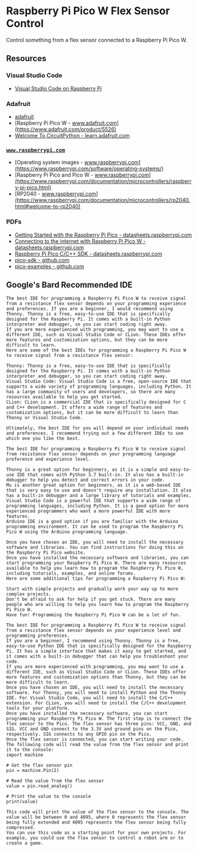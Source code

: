 # Raspberry Pi Pico W Flex Sensor Control

Control something from a flex sensor connected to a Raspberry Pi Pico W.

## Resources

### Visual Studio Code

* [Visual Studio Code on Raspberry Pi](https://code.visualstudio.com/docs/setup/raspberry-pi)

### Adafruit

* [adafruit](https://www.adafruit.com/)
* [Raspberry Pi Pico W - www.adafruit.com](https://www.adafruit.com/product/5526)
* [Welcome To CircuitPython - learn.adafruit.com](https://learn.adafruit.com/welcome-to-circuitpython)

### [`www.raspberrypi.com`](https://www.raspberrypi.com/)

* [Operating system images - www.raspberrypi.com](https://www.raspberrypi.com/software/operating-systems/)
* [Raspberry Pi Pico and Pico W - www.raspberrypi.com](https://www.raspberrypi.com/documentation/microcontrollers/raspberry-pi-pico.html)
* [RP2040 - www.raspberrypi.com](https://www.raspberrypi.com/documentation/microcontrollers/rp2040.html#welcome-to-rp2040)

### PDFs

* [Getting Started with the Raspberry Pi Pico - datasheets.raspberrypi.com](https://datasheets.raspberrypi.com/pico/getting-started-with-pico.pdf)
* [Connecting to the internet with Raspberry Pi Pico W - datasheets.raspberrypi.com](https://datasheets.raspberrypi.com/picow/connecting-to-the-internet-with-pico-w.pdf)
* [Raspberry Pi Pico C/C++ SDK - datasheets.raspberrypi.com](datasheets.raspberrypi.com/pico/raspberry-pi-pico-c-sdk.pdf)
* [pico-sdk - github.com](https://github.com/raspberrypi/pico-sdk)
* [pico-examples - github.com](https://github.com/raspberrypi/pico-examples)

## Google's Bard Recommended IDE

```text
The best IDE for programming a Raspberry Pi Pico W to receive signal from a resistance flex sensor depends on your programming experience and preferences. If you are a beginner, I would recommend using Thonny. Thonny is a free, easy-to-use IDE that is specifically designed for the Raspberry Pi. It comes with a built-in Python interpreter and debugger, so you can start coding right away.
If you are more experienced with programming, you may want to use a different IDE, such as Visual Studio Code or CLion. These IDEs offer more features and customization options, but they can be more difficult to learn.
Here are some of the best IDEs for programming a Raspberry Pi Pico W to receive signal from a resistance flex sensor:

Thonny: Thonny is a free, easy-to-use IDE that is specifically designed for the Raspberry Pi. It comes with a built-in Python interpreter and debugger, so you can start coding right away.
Visual Studio Code: Visual Studio Code is a free, open-source IDE that supports a wide variety of programming languages, including Python. It has a large community of users and developers, so there are many resources available to help you get started.
CLion: CLion is a commercial IDE that is specifically designed for C and C++ development. It offers a wide range of features and customization options, but it can be more difficult to learn than Thonny or Visual Studio Code.

Ultimately, the best IDE for you will depend on your individual needs and preferences. I recommend trying out a few different IDEs to see which one you like the best.
```

```text
The best IDE for programming a Raspberry Pi Pico W to receive signal from resistance flex sensor depends on your programming language preference and experience level.

Thonny is a great option for beginners, as it is a simple and easy-to-use IDE that comes with Python 3.7 built-in. It also has a built-in debugger to help you detect and correct errors in your code.
Mu is another great option for beginners, as it is a web-based IDE that is very easy to use and doesn't require any installation. It also has a built-in debugger and a large library of tutorials and examples.
Visual Studio Code is a powerful IDE that supports a wide range of programming languages, including Python. It is a good option for more experienced programmers who want a more powerful IDE with more features.
Arduino IDE is a good option if you are familiar with the Arduino programming environment. It can be used to program the Raspberry Pi Pico W using the Arduino programming language.

Once you have chosen an IDE, you will need to install the necessary software and libraries. You can find instructions for doing this on the Raspberry Pi Pico website.
Once you have installed the necessary software and libraries, you can start programming your Raspberry Pi Pico W. There are many resources available to help you learn how to program the Raspberry Pi Pico W, including tutorials, examples, and online forums.
Here are some additional tips for programming a Raspberry Pi Pico W:

Start with simple projects and gradually work your way up to more complex projects.
Don't be afraid to ask for help if you get stuck. There are many people who are willing to help you learn how to program the Raspberry Pi Pico W.
Have fun! Programming the Raspberry Pi Pico W can be a lot of fun.
```

```text
The best IDE for programming a Raspberry Pi Pico W to receive signal from a resistance flex sensor depends on your experience level and programming preferences.
If you are a beginner, I recommend using Thonny. Thonny is a free, easy-to-use Python IDE that is specifically designed for the Raspberry Pi. It has a simple interface that makes it easy to get started, and it comes with a built-in debugger that can help you troubleshoot your code.
If you are more experienced with programming, you may want to use a different IDE, such as Visual Studio Code or CLion. These IDEs offer more features and customization options than Thonny, but they can be more difficult to learn.
Once you have chosen an IDE, you will need to install the necessary software. For Thonny, you will need to install Python and the Thonny IDE. For Visual Studio Code, you will need to install the C/C++ extension. For CLion, you will need to install the C/C++ development tools for your platform.
Once you have installed the necessary software, you can start programming your Raspberry Pi Pico W. The first step is to connect the flex sensor to the Pico. The flex sensor has three pins: VCC, GND, and SIG. VCC and GND connect to the 3.3V and ground pins on the Pico, respectively. SIG connects to any GPIO pin on the Pico.
Once the flex sensor is connected, you can start writing your code. The following code will read the value from the flex sensor and print it to the console:
import machine

# Get the flex sensor pin
pin = machine.Pin(2)

# Read the value from the flex sensor
value = pin.read_analog()

# Print the value to the console
print(value)

This code will print the value of the flex sensor to the console. The value will be between 0 and 4095, where 0 represents the flex sensor being fully extended and 4095 represents the flex sensor being fully compressed.
You can use this code as a starting point for your own projects. For example, you could use the flex sensor to control a robot arm or to create a game.
```
